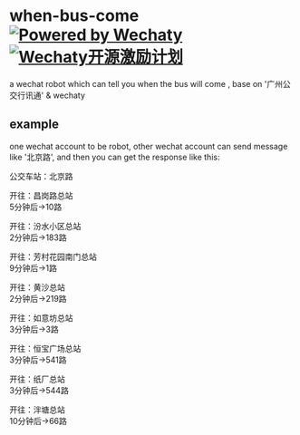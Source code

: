 # when-bus-come   [![Powered by Wechaty](https://img.shields.io/badge/Powered%20By-Wechaty-green.svg)](https://github.com/chatie/wechaty)[![Wechaty开源激励计划](https://img.shields.io/badge/Wechaty-开源激励计划-green.svg)](https://github.com/juzibot/Welcome/wiki/Everything-about-Wechaty)

a wechat robot which can tell you when the bus will come , base on '广州公交行讯通' & wechaty

## example
one wechat account to be robot, other wechat account can send message like '北京路', 
and then you can get the response like this:


公交车站：北京路<br>

开往：昌岗路总站<br>
5分钟后->10路
 
开往：汾水小区总站<br>
2分钟后->183路
 
开往：芳村花园南门总站<br>
9分钟后->1路
 
开往：黄沙总站<br>
2分钟后->219路
 
开往：如意坊总站<br>
3分钟后->3路
 
开往：恒宝广场总站<br>
3分钟后->541路
 
开往：纸厂总站<br>
3分钟后->544路
 
开往：泮塘总站<br>
10分钟后->66路

